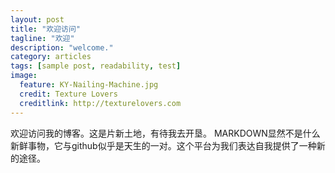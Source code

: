 ```yaml
---
layout: post
title: "欢迎访问"
tagline: "欢迎"
description: "welcome."
category: articles
tags: [sample post, readability, test]
image:
  feature: KY-Nailing-Machine.jpg
  credit: Texture Lovers
  creditlink: http://texturelovers.com
---
```


欢迎访问我的博客。这是片新土地，有待我去开垦。
MARKDOWN显然不是什么新鲜事物，它与github似乎是天生的一对。这个平台为我们表达自我提供了一种新的途径。
